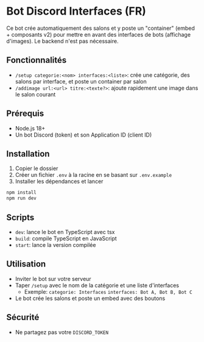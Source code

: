 # Bot Discord Interfaces (FR)

Ce bot crée automatiquement des salons et y poste un "container" (embed + composants v2) pour mettre en avant des interfaces de bots (affichage d'images). Le backend n'est pas nécessaire.

## Fonctionnalités
- `/setup categorie:<nom> interfaces:<liste>`: crée une catégorie, des salons par interface, et poste un container par salon
- `/addimage url:<url> titre:<texte?>`: ajoute rapidement une image dans le salon courant

## Prérequis
- Node.js 18+
- Un bot Discord (token) et son Application ID (client ID)

## Installation
1. Copier le dossier
2. Créer un fichier `.env` à la racine en se basant sur `.env.example`
3. Installer les dépendances et lancer

```bash
npm install
npm run dev
```

## Scripts
- `dev`: lance le bot en TypeScript avec tsx
- `build`: compile TypeScript en JavaScript
- `start`: lance la version compilée

## Utilisation
- Inviter le bot sur votre serveur
- Taper `/setup` avec le nom de la catégorie et une liste d'interfaces
  - Exemple: `categorie: Interfaces` `interfaces: Bot A, Bot B, Bot C`
- Le bot crée les salons et poste un embed avec des boutons

## Sécurité
- Ne partagez pas votre `DISCORD_TOKEN`